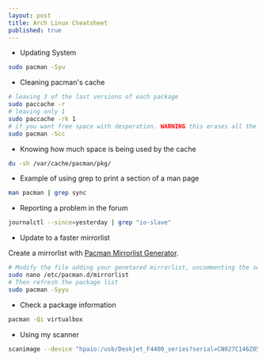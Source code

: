```yaml
---
layout: post
title: Arch Linux Cheatsheet
published: true
---
```


- Updating System

```bash
sudo pacman -Syu
```
    
- Cleaning pacman's cache

```bash
# leaving 3 of the last versions of each package
sudo paccache -r
# leaving only 1
sudo paccache -rk 1
# if you want free space with desperation. WARNING this erases all the cache
sudo pacman -Scc
```
  
- Knowing how much space is being used by the cache

```bash
du -sh /var/cache/pacman/pkg/
```

- Example of using grep to print a section of a man page

```bash
man pacman | grep sync
```

- Reporting a problem in the forum

```bash
journalctl --since=yesterday | grep "io-slave"
```
- Update to a faster mirrorlist

Create a mirrorlist with [Pacman Mirrorlist Generator](https://www.archlinux.org/mirrorlist/).

```bash
# Modify the file adding your genetared mirrorlist, uncommenting the servers
sudo nano /etc/pacman.d/mirrorlist
# Then refresh the package list
sudo pacman -Syyu
```
- Check a package information

```bash
pacman -Qi virtualbox
```

- Using my scanner

```bash
scanimage --device "hpaio:/usb/Deskjet_F4400_series?serial=CN027C146Z05C5" --format=tiff > test.tiff
```


